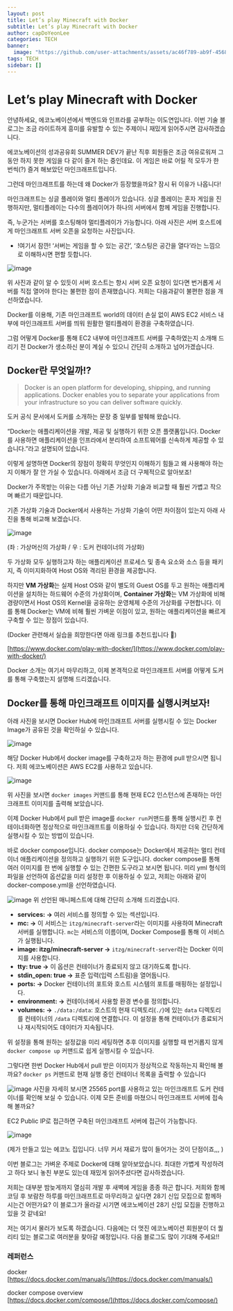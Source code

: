 ```yaml
---
layout: post
title: Let’s play Minecraft with Docker
subtitle: Let’s play Minecraft with Docker
author: capDoYeonLee
categories: TECH
banner: 
  image: "https://github.com/user-attachments/assets/ac46f789-ab9f-4568-993f-ae25c5101d10"
tags: TECH
sidebar: []
---
```


# Let’s play Minecraft with Docker

안녕하세요, 에코노베이션에서 백엔드와 인프라를 공부하는 이도연입니다.
이번 기술 블로그는 조금 라이트하게 흥미를 유발할 수 있는 주제이니 재밌게 읽어주시면 감사하겠습니다.


에코노베이션의 성과공유회 SUMMER DEV가 끝난 직후 회원들은 조금 여유로워져 그동안 하지 못한 게임을 다 같이 즐겨 하는 중인데요. 이 게임은 바로 어릴 적 모두가 한 번씩(?) 즐겨 해보았던 마인크래프트입니다.

그런데 마인크래프트를 하는데 왜 Docker가 등장했을까요? 잠시 뒤 이유가 나옵니다!

마인크래프트는 싱글 플레이와 멀티 플레이가 있습니다. 싱글 플레이는 혼자 게임을 진행하지만, 멀티플레이는 다수의 플레이어가 하나의 서버에서 함께 게임을 진행합니다. 

즉, 누군가는 서버를 호스팅해야 멀티플레이가 가능합니다. 아래 사진은 서버 호스트에게 마인크래프트 서버 오픈을 요청하는 사진입니다.

- !여기서 잠깐! ‘서버는 게임을 할 수 있는 공간’, ‘호스팅은 공간을 열다’라는 느낌으로 이해하시면 편할 듯합니다.

![image](https://github.com/user-attachments/assets/ff6607ea-2c72-46a0-8a15-cd25e37168c0)

위 사진과 같이 알 수 있듯이 서버 호스트는 항시 서버 오픈 요청이 있다면 번거롭게 서버를 직접 열어야 한다는 불편한 점이 존재했습니다. 저희는 다음과같이 불편한 점을 개선하였습니다.

Docker를 이용해, 기존 마인크래프트 world의 데이터 손실 없이 AWS EC2 서비스 내부에 마인크래프트 서버를 띄워 원활한 멀티플레이 환경을 구축하였습니다.

그럼 어떻게 Docker를 통해 EC2 내부에 마인크래프트 서버를 구축하였는지 소개해 드리기 전 Docker가 생소하신 분이 계실 수 있으니 간단히 소개하고 넘어가겠습니다.

## Docker란 무엇일까!?

> Docker is an open platform for developing, shipping, and running applications. Docker enables you to separate your applications from your infrastructure so you can deliver software quickly.


도커 공식 문서에서 도커를 소개하는 문장 중 일부를 발췌해 왔습니다.

“Docker는 애플리케이션을 개발, 제공 및 실행하기 위한 오픈 플랫폼입니다. Docker를 사용하면 애플리케이션을 인프라에서 분리하여 소프트웨어를 신속하게 제공할 수 있습니다.”라고 설명되어 있습니다. 

이렇게 설명하면 Docker의 장점이 정확히 무엇인지 이해하기 힘들고 왜 사용해야 하는지 이해가 잘 안 가실 수 있습니다. 아래에서 조금 더 구체적으로 알아보죠!

Docker가 주목받는 이유는 다름 아닌 기존 가상화 기술과 비교할 때 훨씬 가볍고 작으며 빠르기 때문입니다.

기존 가상화 기술과 Docker에서 사용하는 가상화 기술이 어떤 차이점이 있는지 아래 사진을 통해 비교해 보겠습니다.

![image](https://github.com/user-attachments/assets/d3cc8f68-ebef-40fb-9b0a-124014ccb2a6)

(좌 : 가상머신의 가상화 / 우 : 도커 컨테이너의 가상화)

두 가상화 모두 실행하고자 하는 애플리케이션 프로세스 및 종속 요소와 소스 등을 패키지, 즉 이미지화하여 Host OS와 격리된 환경을 제공합니다. 

하지만 **VM 가상화**는 실제 Host OS와 같이 별도의 Guest OS를 두고 원하는 애플리케이션을 설치하는 하드웨어 수준의 가상화이며, **Container 가상화**는 VM 가상화에 비해 경량이면서 Host OS의 Kernel을 공유하는 운영체제 수준의 가상화를 구현합니다.
이를 통해 Docker는 VM에 비해 훨씬 가벼운 이점이 있고, 원하는 애플리케이션을 빠르게 구축할 수 있는 장점이 있습니다.

(Docker 관련해서 실습을 희망한다면 아래 링크를 추천드립니다 🙂)

[https://www.docker.com/play-with-docker/](https://www.docker.com/play-with-docker/)

Docker 소개는 여기서 마무리하고, 이제 본격적으로 마인크래프트 서버를 어떻게 도커를 통해 구축했는지 설명해 드리겠습니다.

## Docker를 통해 마인크래프트 이미지를 실행시켜보자!

아래 사진을 보시면 Docker Hub에 마인크래프트 서버를 실행시킬 수 있는 Docker Image가 공유된 것을 확인하실 수 있습니다.

![image](https://github.com/user-attachments/assets/c1c2b8e9-cfa8-4504-a87b-cf11f6c0bf05)

해당 Docker Hub에서 docker image를 구축하고자 하는 환경에 pull 받으시면 됩니다. 저희 에코노베이션은 AWS EC2를 사용하고 있습니다.

![image](https://github.com/user-attachments/assets/8f3da1b1-a35b-490b-9c94-e4b9d067e8e7)


위 사진을 보시면 `docker images` 커맨드를 통해 현재 EC2 인스턴스에 존재하는 마인크래프트 이미지를 출력해 보았습니다. 

이제 Docker Hub에서 pull 받은 image를 `docker run`커맨드를 통해 실행시킨 후 컨테이너화하면 정상적으로 마인크래프트를 이용하실 수 있습니다. 하지만 더욱 간단하게 실행시킬 수 있는 방법이 있습니다.

바로 docker compose입니다. docker compose는 Docker에서 제공하는 멀티 컨테이너 애플리케이션을 정의하고 실행하기 위한 도구입니다. docker compose를 통해 여러 이미지를 한 번에 실행할 수 있는 간편한 도구라고 보시면 됩니다. 미리 yml 형식의 파일을 선언하여 옵션값을 미리 설정한 후 이용하실 수 있고, 저희는 아래와 같이 docker-compose.yml을 선언하였습니다.

![image](https://github.com/user-attachments/assets/30a34cf0-924b-4d32-b876-cb9881c0dace)
위 선언된 매니페스트에 대해 간단히 소개해 드리겠습니다.

- **services: →** 여러 서비스를 정의할 수 있는 섹션입니다.
- **mc: →** 이 서비스는 `itzg/minecraft-server`라는 이미지를 사용하여 Minecraft 서버를 실행합니다. `mc`는 서비스의 이름이며, Docker Compose를 통해 이 서비스가 실행됩니다.
- **image: itzg/minecraft-server →** `itzg/minecraft-server`라는 Docker 이미지를 사용합니다.
- **tty: true →** 이 옵션은 컨테이너가 종료되지 않고 대기하도록 합니다.
- **stdin_open: true →** 표준 입력(입력 스트림)을 열어둡니다.
- **ports: →** Docker 컨테이너의 포트와 호스트 시스템의 포트를 매핑하는 설정입니다.
- **environment: →** 컨테이너에서 사용할 환경 변수를 정의합니다.
- **volumes: →** `./data:/data`: 호스트의 현재 디렉토리(`./`)에 있는 `data` 디렉토리를 컨테이너의 `/data` 디렉토리에 연결합니다. 이 설정을 통해 컨테이너가 종료되거나 재시작되어도 데이터가 지속됩니다.

위 설정을 통해 원하는 설정값을 미리 세팅하면 추후 이미지를 실행할 때 번거롭지 않게 `docker compose up` 커맨드로 쉽게 실행시킬 수 있습니다.

그렇다면 한번 Docker Hub에서 pull 받은 이미지가 정상적으로 작동하는지 확인해 볼까요?
`docker ps` 커맨드로 현재 실행 중인 컨테이너 목록을 출력할 수 있습니다

![image](https://github.com/user-attachments/assets/ad4f6ed2-cbd4-4002-ace3-7b26b73ea426)
사진을 자세히 보시면 25565 port를 사용하고 있는 마인크래프트 도커 컨테이너를 확인해 보실 수 있습니다. 이제 모든 준비를 마쳤으니 마인크래프트 서버에 접속해 볼까요?

EC2 Public IP로 접근하면 구축된 마인크래프트 서버에 접근이 가능합니다.

![image](https://github.com/user-attachments/assets/ac46f789-ab9f-4568-993f-ae25c5101d10)

(제가 만들고 있는 에코노 집입니다. 너무 커서 재료가 많이 들어가는 것이 단점이죠,,, )

이번 블로그는 가벼운 주제로 Docker에 대해 알아보았습니다. 최대한 가볍게 작성하려고 하다 보니 놓친 부분도 있는데 재밌게 읽어주셨다면 감사하겠습니다.

저희는 대부분 밤늦게까지 열심히 개발 후 새벽에 게임을 종종 하곤 합니다. 저희와 함께 코딩 후 보람찬 하루를 마인크래프트로 마무리하고 싶다면 28기 신입 모집으로 함께하시는건 어떤가요? 이 블로그가 올라갈 시기면 에코노베이션 28기 신입 모집을 진행하고 있을 것 같네요!

저는 여기서 물러가 보도록 하겠습니다. 다음에는 더 멋진 에코노베이션 회원분이 더 퀄리티 있는 블로그로 여러분을 찾아갈 예정입니다. 다음 블로그도 많이 기대해 주세요!!

### 레퍼런스 

docker<br>
[https://docs.docker.com/manuals/](https://docs.docker.com/manuals/)

docker compose overview<br>
[https://docs.docker.com/compose/](https://docs.docker.com/compose/)
